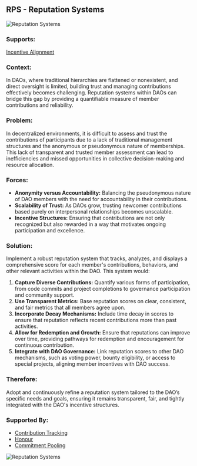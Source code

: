 ## RPS - Reputation Systems

![Reputation Systems](./output/illustrations/reputation_systems.png)

### Supports:
[Incentive Alignment](./incentive_alignment.html)

### Context:
In DAOs, where traditional hierarchies are flattened or nonexistent, and direct oversight is limited, building trust and managing contributions effectively becomes challenging. Reputation systems within DAOs can bridge this gap by providing a quantifiable measure of member contributions and reliability.

### Problem:
In decentralized environments, it is difficult to assess and trust the contributions of participants due to a lack of traditional management structures and the anonymous or pseudonymous nature of memberships. This lack of transparent and trusted member assessment can lead to inefficiencies and missed opportunities in collective decision-making and resource allocation.

### Forces:
- **Anonymity versus Accountability:** Balancing the pseudonymous nature of DAO members with the need for accountability in their contributions.
- **Scalability of Trust:** As DAOs grow, trusting newcomer contributions based purely on interpersonal relationships becomes unscalable.
- **Incentive Structures:** Ensuring that contributions are not only recognized but also rewarded in a way that motivates ongoing participation and excellence.

### Solution:
Implement a robust reputation system that tracks, analyzes, and displays a comprehensive score for each member's contributions, behaviors, and other relevant activities within the DAO. This system would:
1. **Capture Diverse Contributions:** Quantify various forms of participation, from code commits and project completions to governance participation and community support.
2. **Use Transparent Metrics:** Base reputation scores on clear, consistent, and fair metrics that all members agree upon.
3. **Incorporate Decay Mechanisms:** Include time decay in scores to ensure that reputation reflects recent contributions more than past activities.
4. **Allow for Redemption and Growth:** Ensure that reputations can improve over time, providing pathways for redemption and encouragement for continuous contribution.
5. **Integrate with DAO Governance:** Link reputation scores to other DAO mechanisms, such as voting power, bounty eligibility, or access to special projects, aligning member incentives with DAO success.

### Therefore:
Adopt and continuously refine a reputation system tailored to the DAO’s specific needs and goals, ensuring it remains transparent, fair, and tightly integrated with the DAO's incentive structures.

### Supported By:
- [Contribution Tracking](./contribution_tracking.html)
- [Honour](./honour.html)
- [Commitment Pooling](./commitment_pooling.html)

![Reputation Systems](./output/reputation_systems_specific_graph.png)

